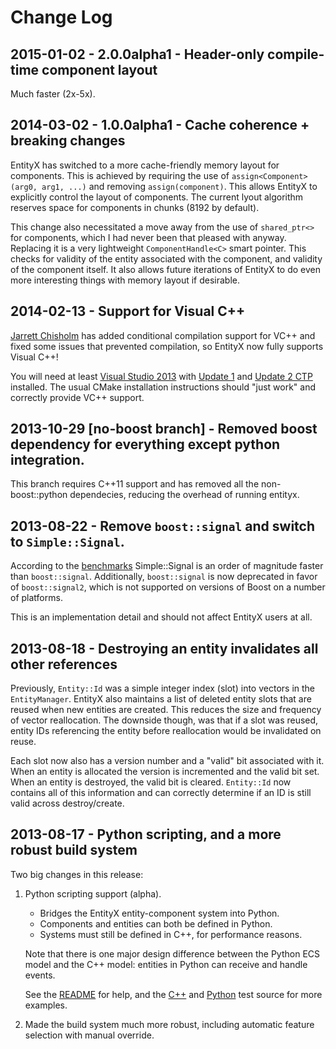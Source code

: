 # Change Log

## 2015-01-02 - 2.0.0alpha1 - Header-only compile-time component layout

Much faster (2x-5x).

## 2014-03-02 - 1.0.0alpha1 - Cache coherence + breaking changes

EntityX has switched to a more cache-friendly memory layout for components. This is achieved by requiring the use of `assign<Component>(arg0, arg1, ...)` and removing `assign(component)`. This allows EntityX to explicitly control the layout of components. The current lyout algorithm reserves space for components in chunks (8192 by default).

This change also necessitated a move away from the use of `shared_ptr<>` for components, which I had never been that pleased with anyway. Replacing it is a very lightweight `ComponentHandle<C>` smart pointer. This checks for validity of the entity associated with the component, and validity of the component itself. It also allows future iterations of EntityX to do even more interesting things with memory layout if desirable.


## 2014-02-13 - Support for Visual C++

[Jarrett Chisholm](https://github.com/jarrettchisholm) has added conditional compilation support for VC++ and fixed some issues that prevented compilation, so EntityX now fully supports Visual C++!

You will need at least [Visual Studio 2013](http://www.microsoft.com/en-ca/download/details.aspx?id=40787) with [Update 1](http://www.microsoft.com/en-us/download/details.aspx?id=41650) and [Update 2 CTP](http://www.microsoft.com/en-us/download/details.aspx?id=41699) installed. The usual CMake installation instructions should "just work" and correctly provide VC++ support.

## 2013-10-29 [no-boost branch] - Removed boost dependency for everything except python integration.

This branch requires C++11 support and has removed all the non-boost::python dependecies, reducing the overhead of running entityx.

## 2013-08-22 - Remove `boost::signal` and switch to `Simple::Signal`.

According to the [benchmarks](http://timj.testbit.eu/2013/cpp11-signal-system-performance/) Simple::Signal is an order of magnitude faster than `boost::signal`. Additionally, `boost::signal` is now deprecated in favor of `boost::signal2`, which is not supported on versions of Boost on a number of platforms.

This is an implementation detail and should not affect EntityX users at all.

## 2013-08-18 - Destroying an entity invalidates all other references

Previously, `Entity::Id` was a simple integer index (slot) into vectors in the `EntityManager`. EntityX also maintains a list of deleted entity slots that are reused when new entities are created. This reduces the size and frequency of vector reallocation. The downside though, was that if a slot was reused, entity IDs referencing the entity before reallocation would be invalidated on reuse.

Each slot now also has a version number and a "valid" bit associated with it. When an entity is allocated the version is incremented and the valid bit set. When an entity is destroyed, the valid bit is cleared. `Entity::Id` now contains all of this information and can correctly determine if an ID is still valid across destroy/create.

## 2013-08-17 - Python scripting, and a more robust build system

Two big changes in this release:

1. Python scripting support (alpha).
    - Bridges the EntityX entity-component system into Python.
    - Components and entities can both be defined in Python.
    - Systems must still be defined in C++, for performance reasons.

    Note that there is one major design difference between the Python ECS model and the C++ model: entities in Python can receive and handle events.
 
    See the [README](https://github.com/alecthomas/entityx/blob/master/entityx/python/README.md) for help, and the [C++](https://github.com/alecthomas/entityx/blob/master/entityx/python/PythonSystem_test.cc) and [Python](https://github.com/alecthomas/entityx/tree/master/entityx/python/entityx/tests) test source for more examples.

2. Made the build system much more robust, including automatic feature selection with manual override.
